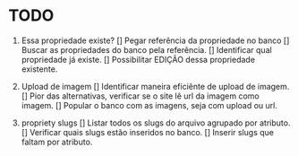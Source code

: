 # TODO

1. Essa propriedade existe?
[] Pegar referência da propriedade no banco
[] Buscar as propriedades do banco pela referência.
[] Identificar qual propriedade já existe.
[] Possibilitar EDIÇÃO dessa propriedade existente.

2. Upload de imagem
[] Identificar maneira eficiênte de upload de imagem.
[] Pior das alternativas, verificar se o site lê url da imagem como imagem.
[] Popular o banco com as imagens, seja com upload ou url.

3. propriety slugs
[] Listar todos os slugs do arquivo agrupado por atributo.
[] Verificar quais slugs estão inseridos no banco.
[] Inserir slugs que faltam por atributo.
